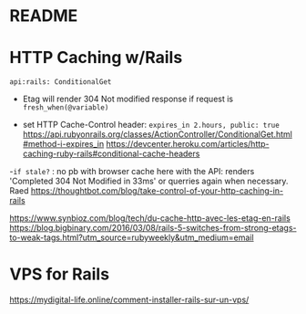 # README

# HTTP Caching w/Rails

`api:rails: ConditionalGet`

- Etag will render 304 Not modified response if request is `fresh_when(@variable)`

- set HTTP Cache-Control header: `expires_in 2.hours, public: true`
  <https://api.rubyonrails.org/classes/ActionController/ConditionalGet.html#method-i-expires_in>
  <https://devcenter.heroku.com/articles/http-caching-ruby-rails#conditional-cache-headers>

-`if stale?` : no pb with browser cache here with the API: renders 'Completed 304 Not Modified in 33ms' or querries again when necessary.
Raed <https://thoughtbot.com/blog/take-control-of-your-http-caching-in-rails>

<https://www.synbioz.com/blog/tech/du-cache-http-avec-les-etag-en-rails>
<https://blog.bigbinary.com/2016/03/08/rails-5-switches-from-strong-etags-to-weak-tags.html?utm_source=rubyweekly&utm_medium=email>

# VPS for Rails

<https://mydigital-life.online/comment-installer-rails-sur-un-vps/>
